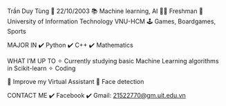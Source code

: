Trần Duy Tùng
:date: 22/10/2003
:books: Machine learning, AI
:man_student: Freshman
:school: University of Information Technology VNU-HCM
:joystick: Games, Boardgames, Sports


MAJOR IN
:heavy_check_mark: Python
:heavy_check_mark: C++
:heavy_check_mark: Mathematics

WHAT I’M UP TO
✧ Currently studying basic Machine Learning algorithms in Scikit-learn
✧ Coding


:dart: Improve my Virtual Assistant
:dart: Face detection



CONTACT ME
:heavy_check_mark: Facebook
:heavy_check_mark: Gmail: 21522770@gm.uit.edu.vn
